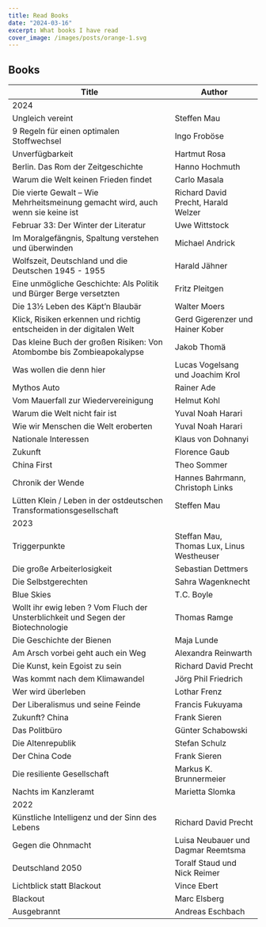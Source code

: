 ```yaml
---
title: Read Books
date: "2024-03-16"
excerpt: What books I have read
cover_image: /images/posts/orange-1.svg
---
```


## Books

| Title                                                                             | Author                                    |
| --------------------------------------------------------------------------------- | ----------------------------------------- |
| 2024                                                                              |                                           |
| Ungleich vereint                                                                  | Steffen Mau                               |
| 9 Regeln für einen optimalen Stoffwechsel                                         | Ingo Froböse                              |
| Unverfügbarkeit                                                                   | Hartmut Rosa                              |
| Berlin. Das Rom der Zeitgeschichte                                                | Hanno Hochmuth                            |
| Warum die Welt keinen Frieden findet                                              | Carlo Masala                              |
| Die vierte Gewalt – Wie Mehrheitsmeinung gemacht wird, auch wenn sie keine ist    | Richard David Precht, Harald Welzer       |
| Februar 33: Der Winter der Literatur                                              | Uwe Wittstock                             |
| Im Moralgefängnis, Spaltung verstehen und überwinden                              | Michael Andrick                           |
| Wolfszeit, Deutschland und die Deutschen 1945 - 1955                              | Harald Jähner                             |
| Eine unmögliche Geschichte: Als Politik und Bürger Berge versetzten               | Fritz Pleitgen                            |
| Die 13½ Leben des Käpt’n Blaubär                                                  | Walter Moers                              |
| Klick, Risiken erkennen und richtig entscheiden in der digitalen Welt             | Gerd Gigerenzer und Hainer Kober          |
| Das kleine Buch der großen Risiken: Von Atombombe bis Zombieapokalypse            | Jakob Thomä                               |
| Was wollen die denn hier                                                          | Lucas Vogelsang und Joachim Krol          |
| Mythos Auto                                                                       | Rainer Ade                                |
| Vom Mauerfall zur Wiedervereinigung                                               | Helmut Kohl                               |
| Warum die Welt nicht fair ist                                                     | Yuval Noah Harari                         |
| Wie wir Menschen die Welt eroberten                                               | Yuval Noah Harari                         |
| Nationale Interessen                                                              | Klaus von Dohnanyi                        |
| Zukunft                                                                           | Florence Gaub                             |
| China First                                                                       | Theo Sommer                               |
| Chronik der Wende                                                                 | Hannes Bahrmann, Christoph Links          |
| Lütten Klein / Leben in der ostdeutschen Transformationsgesellschaft              | Steffen Mau                               |
| 2023                                                                              |                                           |
| Triggerpunkte                                                                     | Steffan Mau, Thomas Lux, Linus Westheuser |
| Die große Arbeiterlosigkeit                                                       | Sebastian Dettmers                        |
| Die Selbstgerechten                                                               | Sahra Wagenknecht                         |
| Blue Skies                                                                        | T.C. Boyle                                |
| Wollt ihr ewig leben ? Vom Fluch der Unsterblichkeit und Segen der Biotechnologie | Thomas Ramge                              |
| Die Geschichte der Bienen                                                         | Maja Lunde                                |
| Am Arsch vorbei geht auch ein Weg                                                 | Alexandra Reinwarth                       |
| Die Kunst, kein Egoist zu sein                                                    | Richard David Precht                      |
| Was kommt nach dem Klimawandel                                                    | Jörg Phil Friedrich                       |
| Wer wird überleben                                                                | Lothar Frenz                              |
| Der Liberalismus und seine Feinde                                                 | Francis Fukuyama                          |
| Zukunft? China                                                                    | Frank Sieren                              |
| Das Politbüro                                                                     | Günter Schabowski                         |
| Die Altenrepublik                                                                 | Stefan Schulz                             |
| Der China Code                                                                    | Frank Sieren                              |
| Die resiliente Gesellschaft                                                       | Markus K. Brunnermeier                    |
| Nachts im Kanzleramt                                                              | Marietta Slomka                           |
| 2022                                                                              |                                           |
| Künstliche Intelligenz und der Sinn des Lebens                                    | Richard David Precht                      |
| Gegen die Ohnmacht                                                                | Luisa Neubauer und Dagmar Reemtsma        |
| Deutschland 2050                                                                  | Toralf Staud und Nick Reimer              |
| Lichtblick statt Blackout                                                         | Vince Ebert                               |
| Blackout                                                                          | Marc Elsberg                              |
| Ausgebrannt                                                                       | Andreas Eschbach                          |
